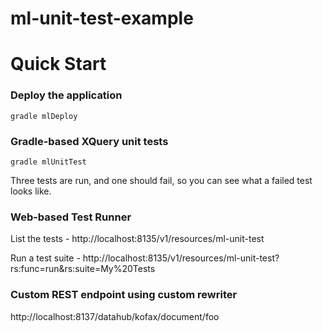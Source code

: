 # ml-unit-test-example

# Quick Start
### Deploy the application
```
gradle mlDeploy
```
### Gradle-based XQuery unit tests
```
gradle mlUnitTest
```
Three tests are run, and one should fail, so you can see what a failed test looks like.
### Web-based Test Runner
List the tests - http://localhost:8135/v1/resources/ml-unit-test

Run a test suite - http://localhost:8135/v1/resources/ml-unit-test?rs:func=run&rs:suite=My%20Tests

### Custom REST endpoint using custom rewriter
http://localhost:8137/datahub/kofax/document/foo